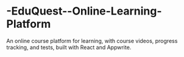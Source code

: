 # -EduQuest--Online-Learning-Platform
An online course platform for learning, with course videos, progress tracking, and tests, built with React and Appwrite.

